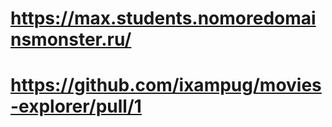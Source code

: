 # https://max.students.nomoredomainsmonster.ru/
# https://github.com/ixampug/movies-explorer/pull/1
